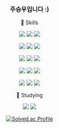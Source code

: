 <!--
- 👋 Hi, I’m @thisIsJooS
- 👀 I’m interested in ...
- 🌱 I’m currently learning ...
- 💞️ I’m looking to collaborate on ...
- 📫 How to reach me ...


thisIsJooS/thisIsJooS is a ✨ special ✨ repository because its `README.md` (this file) appears on your GitHub profile.
You can click the Preview link to take a look at your changes.
--->
<div align="center">

### 주승우입니다 :)

<p></p>
  
:muscle: Skills
  
<img src="https://img.shields.io/badge/HTML5-E34F26?style=flat-square&logo=HTML5&logoColor=white" />
<img src="https://img.shields.io/badge/CSS3-1572B6?style=flat-square&logo=CSS3&logoColor=white" />
<img src="https://img.shields.io/badge/jQuery-0769AD?style=flat-square&logo=jQuery&logoColor=white" />
<p></p>
<img src="https://img.shields.io/badge/python-3776AB?style=flat-square&logo=python&logoColor=white" />
<img src="https://img.shields.io/badge/Selenium-43B02A?style=flat-square&logo=Selenium&logoColor=white"/>
<img src="https://img.shields.io/badge/Jupyter-F37626?style=flat-square&logo=Jupyter&logoColor=white" />
<p></p>
<img src="https://img.shields.io/badge/JAVA-007396?style=flat-square&logo=JAVA&logoColor=white" />
<img src="https://img.shields.io/badge/JAVA Swing-F05138?style=flat-square&logo=JAVA&logoColor=white" />
<img src="https://img.shields.io/badge/Spring-6DB33F?style=flat-square&logo=Spring&logoColor=white" />
<p></p>
<img src="https://img.shields.io/badge/JavaScript-F7DF1E?style=flat-square&logo=JavaScript&logoColor=white" />
<img src="https://img.shields.io/badge/Node.js-339933?style=flat-square&logo=Node.js&logoColor=white" />
<img src="https://img.shields.io/badge/express-000000?style=flat-square&logo=express&logoColor=white"/>
<p></p>
<img src="https://img.shields.io/badge/MySQL-4479A1?style=flat-square&logo=MySQL&logoColor=white"/>
<img src="https://img.shields.io/badge/Sequelize-52B0E7?style=flat-square&logo=Sequelize&logoColor=white"/>
<img src="https://img.shields.io/badge/MongoDB-47A248?style=flat-square&logo=MongoDB&logoColor=white"/>
<p></p>
<p></p>
  
:seedling: Studying
  


<img src="https://img.shields.io/badge/Mongoose-47A248?style=flat-square&logo=MongoDB&logoColor=white"/>
<img src="https://img.shields.io/badge/Django-092E20?style=flat-square&logo=Django&logoColor=white" /> 

<p></p>
<p></p>

[![Solved.ac Profile](http://mazassumnida.wtf/api/v2/generate_badge?boj=1avn)](https://solved.ac/1avn/)

 </div>
